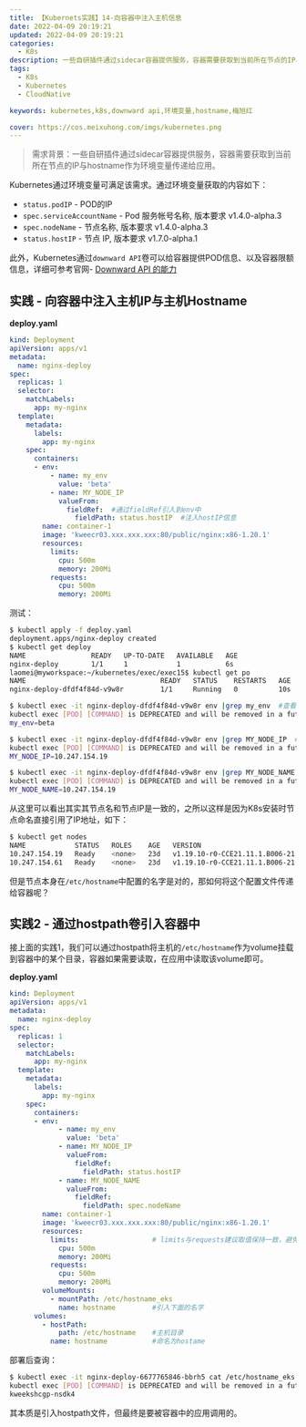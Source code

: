 ```yaml
---
title: 【Kubernets实践】14-向容器中注入主机信息
date: 2022-04-09 20:19:21
updated: 2022-04-09 20:19:21
categories: 
  - K8s
description: 一些自研插件通过sidecar容器提供服务，容器需要获取到当前所在节点的IP与hostname作为环境变量或者downward API传递给应用。
tags: 
  - K8s
  - Kubernetes
  - CloudNative

keywords: kubernetes,k8s,downward api,环境变量,hostname,梅旭红

cover: https://cos.meixuhong.com/imgs/kubernetes.png
---
```


> 需求背景：一些自研插件通过sidecar容器提供服务，容器需要获取到当前所在节点的IP与hostname作为环境变量传递给应用。

Kubernetes通过环境变量可满足该需求。通过环境变量获取的内容如下：

- `status.podIP` - POD的IP
- `spec.serviceAccountName` - Pod 服务帐号名称, 版本要求 v1.4.0-alpha.3
- `spec.nodeName` - 节点名称, 版本要求 v1.4.0-alpha.3
- `status.hostIP` - 节点 IP, 版本要求 v1.7.0-alpha.1

此外，Kubernetes通过`downward API`卷可以给容器提供POD信息、以及容器限额信息，详细可参考官网- [Downward API 的能力](https://kubernetes.io/zh/docs/tasks/inject-data-application/downward-api-volume-expose-pod-information/#downward-api-%E7%9A%84%E8%83%BD%E5%8A%9B)

## 实践 - 向容器中注入主机IP与主机Hostname

**deploy.yaml**

```yaml
kind: Deployment
apiVersion: apps/v1
metadata:
  name: nginx-deploy
spec:
  replicas: 1
  selector:
    matchLabels:
      app: my-nginx
  template:
    metadata:
      labels:
        app: my-nginx
    spec:
      containers:
      - env:
          - name: my_env  
            value: 'beta'
          - name: MY_NODE_IP
            valueFrom:
              fieldRef:  #通过fieldRef引入到env中
                fieldPath: status.hostIP  #注入hostIP信息
        name: container-1
        image: 'kweecr03.xxx.xxx.xxx:80/public/nginx:x86-1.20.1'
        resources:
          limits:       
            cpu: 500m
            memory: 200Mi
          requests:
            cpu: 500m
            memory: 200Mi
```

测试：

```bash
$ kubectl apply -f deploy.yaml
deployment.apps/nginx-deploy created
$ kubectl get deploy
NAME                READY   UP-TO-DATE   AVAILABLE   AGE
nginx-deploy        1/1     1            1           6s
laomei@myworkspace:~/kubernetes/exec/exec15$ kubectl get po
NAME                                 READY   STATUS    RESTARTS   AGE
nginx-deploy-dfdf4f84d-v9w8r         1/1     Running   0          10s

$ kubectl exec -it nginx-deploy-dfdf4f84d-v9w8r env |grep my_env  #查看容器的环境变量my_env
kubectl exec [POD] [COMMAND] is DEPRECATED and will be removed in a future version. Use kubectl exec [POD] -- [COMMAND] instead.
my_env=beta

$ kubectl exec -it nginx-deploy-dfdf4f84d-v9w8r env |grep MY_NODE_IP  #查看容器的环境变量MY_NODE_IP
kubectl exec [POD] [COMMAND] is DEPRECATED and will be removed in a future version. Use kubectl exec [POD] -- [COMMAND] instead.
MY_NODE_IP=10.247.154.19

$ kubectl exec -it nginx-deploy-dfdf4f84d-v9w8r env |grep MY_NODE_NAME  #查看容器的环境变量MY_NODE_NAME
kubectl exec [POD] [COMMAND] is DEPRECATED and will be removed in a future version. Use kubectl exec [POD] -- [COMMAND] instead.
MY_NODE_NAME=10.247.154.19
```

从这里可以看出其实其节点名和节点IP是一致的，之所以这样是因为K8s安装时节点命名直接引用了IP地址，如下：

```bash
$ kubectl get nodes
NAME            STATUS   ROLES    AGE   VERSION
10.247.154.19   Ready    <none>   23d   v1.19.10-r0-CCE21.11.1.B006-21.11.1.B006
10.247.154.61   Ready    <none>   23d   v1.19.10-r0-CCE21.11.1.B006-21.11.1.B006
```

但是节点本身在`/etc/hostname`中配置的名字是对的，那如何将这个配置文件传递给容器呢？

## 实践2 - 通过hostpath卷引入容器中

接上面的实践1，我们可以通过hostpath将主机的`/etc/hostname`作为volume挂载到容器中的某个目录，容器如果需要读取，在应用中读取该volume即可。

**deploy.yaml**

```yaml
kind: Deployment
apiVersion: apps/v1
metadata:
  name: nginx-deploy
spec:
  replicas: 1
  selector:
    matchLabels:
      app: my-nginx
  template:
    metadata:
      labels:
        app: my-nginx
    spec:
      containers:
      - env:
            - name: my_env
              value: 'beta'
            - name: MY_NODE_IP
              valueFrom:
                fieldRef:
                  fieldPath: status.hostIP
            - name: MY_NODE_NAME
              valueFrom:
                fieldRef:
                  fieldPath: spec.nodeName
        name: container-1
        image: 'kweecr03.xxx.xxx.xxx:80/public/nginx:x86-1.20.1'
        resources:
          limits:                  # limits与requests建议取值保持一致，避免扩缩容过程中出现震荡
            cpu: 500m
            memory: 200Mi
          requests:
            cpu: 500m
            memory: 200Mi
        volumeMounts:
          - mountPath: /etc/hostname_eks
            name: hostname         #引入下面的名字
      volumes:
        - hostPath:
            path: /etc/hostname    #主机目录
          name: hostname           #命名为hostame
```

部署后查询：

```bash
$ kubectl exec -it nginx-deploy-6677765846-bbrh5 cat /etc/hostname_eks
kubectl exec [POD] [COMMAND] is DEPRECATED and will be removed in a future version. Use kubectl exec [POD] -- [COMMAND] instead.
kweekshcgp-nsdk4
```

其本质是引入hostpath文件，但最终是要被容器中的应用调用的。